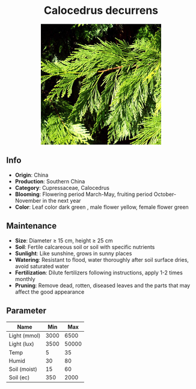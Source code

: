 <h1 align='center'>Calocedrus decurrens</h1>
<p align="center">
    <img 
        align='center'
        width='320'
        src="../images/calocedrus decurrens.png" 
        alt='Calocedrus decurrens' />
</p>

## Info

 - **Origin**: China
 - **Production**: Southern China
 - **Category**: Cupressaceae, Calocedrus
 - **Blooming**: Flowering period March-May, fruiting period October-November in the next year
 - **Color**: Leaf color dark green , male flower yellow, female flower green

## Maintenance

 - **Size**: Diameter ≥ 15 cm, height ≥ 25 cm
 - **Soil**: Fertile calcareous soil or soil with specific nutrients
 - **Sunlight**: Like sunshine, grows in sunny places
 - **Watering**: Resistant to flood, water thoroughly after soil surface dries, avoid saturated water
 - **Fertilization**: Dilute fertilizers following instructions, apply 1-2 times monthly
 - **Pruning**: Remove dead, rotten, diseased leaves and the parts that may affect the good appearance

## Parameter

| Name         | Min  | Max   |
|--------------|------|-------|
| Light (mmol) | 3000 | 6500  |
| Light (lux)  | 3500 | 50000 |
| Temp         | 5    | 35    |
| Humid        | 30   | 80    |
| Soil (moist) | 15   | 60    |
| Soil (ec)    | 350  | 2000  |
